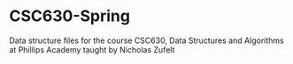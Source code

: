 # CSC630-Spring

Data structure files for the course CSC630, Data Structures and Algorithms at Phillips Academy taught by Nicholas Zufelt

